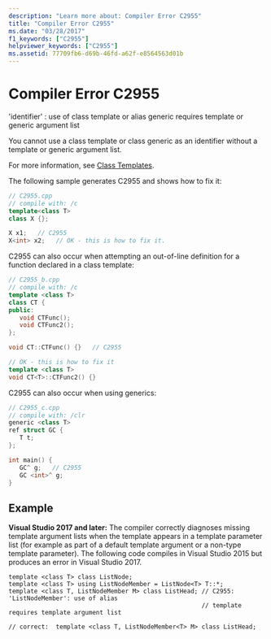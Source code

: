 ```yaml
---
description: "Learn more about: Compiler Error C2955"
title: "Compiler Error C2955"
ms.date: "03/28/2017"
f1_keywords: ["C2955"]
helpviewer_keywords: ["C2955"]
ms.assetid: 77709fb6-d69b-46fd-a62f-e8564563d01b
---
```

# Compiler Error C2955

'identifier' : use of class template or alias generic requires template or generic argument list

You cannot use a class template or class generic as an identifier without a template or generic argument list.

For more information, see [Class Templates](../../cpp/class-templates.md).

The following sample generates C2955 and shows how to fix it:

```cpp
// C2955.cpp
// compile with: /c
template<class T>
class X {};

X x1;   // C2955
X<int> x2;   // OK - this is how to fix it.
```

C2955 can also occur when attempting an out-of-line definition for a function declared in a class template:

```cpp
// C2955_b.cpp
// compile with: /c
template <class T>
class CT {
public:
   void CTFunc();
   void CTFunc2();
};

void CT::CTFunc() {}   // C2955

// OK - this is how to fix it
template <class T>
void CT<T>::CTFunc2() {}
```

C2955 can also occur when using generics:

```cpp
// C2955_c.cpp
// compile with: /clr
generic <class T>
ref struct GC {
   T t;
};

int main() {
   GC^ g;   // C2955
   GC <int>^ g;
}
```

## Example

**Visual Studio 2017 and later:** The compiler correctly diagnoses missing template argument lists when the template appears in a template parameter list (for example as part of a default template argument or a non-type template parameter). The following code compiles in Visual Studio 2015 but produces an error in Visual Studio 2017.

```
template <class T> class ListNode;
template <class T> using ListNodeMember = ListNode<T> T::*;
template <class T, ListNodeMember M> class ListHead; // C2955: 'ListNodeMember': use of alias
                                                     // template requires template argument list

// correct:  template <class T, ListNodeMember<T> M> class ListHead;
```

